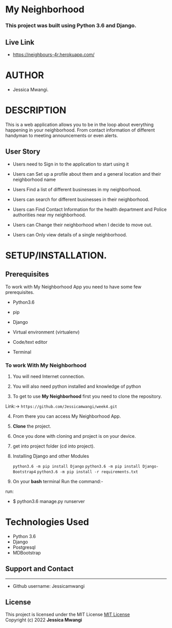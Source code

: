 # My Neighborhood

### **This project was built using Python 3.6  and Django.** 

## Live Link
* https://neighbours-4r.herokuapp.com/
# AUTHOR

* Jessica Mwangi.

# DESCRIPTION

This is a web application allows you to be in the loop about everything happening in your neighborhood. From contact information of different handyman to meeting announcements or even alerts.

## User Story

- Users need to Sign in to the application to start using it

- Users can Set up a profile about them and a general location and their neighborhood name

- Users Find a list of different businesses in my neighborhood.

- Users can search for different businesses in their neighborhood.

-  Users can Find Contact Information for the health department and Police authorities near my neighborhood. 

-  Users can Change their neighborhood when I decide to move out.

-  Users can Only view details of a single neighborhood.



# **SETUP/INSTALLATION.**
## Prerequisites

To work with My Neighborhood App you need to have some few prerequisites.

- Python3.6

- pip

- Django 

- Virtual environment (virtualenv)

- Code/text editor

- Terminal


### **To work With My Neighborhood**

1. You will need Internet connection.

2. You will also need python installed and knowledge of python

3. To get to use **My Neighborhood** first you need to clone the repository. 

Link:-> ```https://github.com/Jessicamwangi/week4.git```

4. From there you can access My Neighborhood App.

5. **Clone** the project.

6. Once you done with cloning and project is on your device.

7. get into project folder (cd into project).

8. Installing Django and other Modules

    `python3.6 -m pip install Django`
    `python3.6 -m pip install Django-Bootstrap4`
    `python3.6 -m pip install -r requirements.txt`

9. On your **bash** terminal Run the command:- 

run: 
* $ python3.6 manage.py runserver

# Technologies Used

* Python 3.6
* Django
* Postgresql
* MDBootstrap

## Support and Contact
---


- Github username: Jessicamwangi

## License
This project is licensed under the MIT License 
[MIT License](https://choosealicense.com/licenses/mit/)  
Copyright (c) 2022 **Jessica Mwangi**